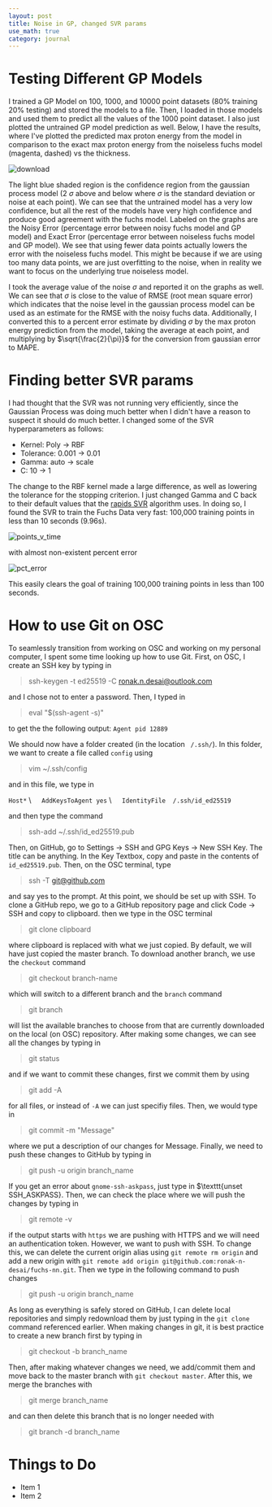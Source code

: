 ```yaml
---
layout: post
title: Noise in GP, changed SVR params
use_math: true
category: journal
---
```



# Testing Different GP Models

I trained a GP Model on 100, 1000, and 10000 point datasets (80% training 20% testing) and stored the models to a file. Then, I loaded in those models and used them to predict all the values of the 1000 point dataset. I also just plotted the untrained GP model prediction as well. Below, I have the results, where I've plotted the predicted max proton energy from the model in comparison to the exact max proton energy from the noiseless fuchs model (magenta, dashed) vs the thickness. 

![download](https://user-images.githubusercontent.com/98538788/235240618-06ea90c0-38d4-4956-856c-66f830fd7871.png)

The light blue shaded region is the confidence region from the gaussian process model (2 $\sigma$ above and below where $\sigma$ is the standard deviation or noise at each point). We can see that the untrained model has a very low confidence, but all the rest of the models have very high confidence and produce good agreement with the fuchs model. Labeled on the graphs are the Noisy Error (percentage error between noisy fuchs model and GP model) and Exact Error (percentage error between noiseless fuchs model and GP model). We see that using fewer data points actually lowers the error with the noiseless fuchs model. This might be because if we are using too many data points, we are just overfitting to the noise, when in reality we want to focus on the underlying true noiseless model. 

I took the average value of the noise $\sigma$ and reported it on the graphs as well. We can see that $\sigma$ is close to the value of RMSE (root mean square error) which indicates that the noise level in the gaussian process model can be used as an estimate for the RMSE with the noisy fuchs data. Additionally, I converted this to a percent error estimate by dividing $\sigma$ by the max proton energy prediction from the model, taking the average at each point, and multiplying by $\sqrt{\frac{2}{\pi}}$ for the conversion from gaussian error to MAPE.


# Finding better SVR params

I had thought that the SVR was not running very efficiently, since the Gaussian Process was doing much better when I didn't have a reason to suspect it should do much better. I changed some of the SVR hyperparameters as follows: 

- Kernel: Poly $\rightarrow$ RBF
- Tolerance: 0.001 $\rightarrow$ 0.01
- Gamma: auto $\rightarrow$ scale
- C: 10 $\rightarrow$ 1

The change to the RBF kernel made a large difference, as well as lowering the tolerance for the stopping criterion. I just changed Gamma and C back to their default values that the [rapids SVR](https://docs.rapids.ai/api/cuml/stable/api/#support-vector-machines) algorithm uses. In doing so, I found the SVR to train the Fuchs Data very fast: 100,000 training points in less than 10 seconds (9.96s). 

![points_v_time](https://user-images.githubusercontent.com/98538788/235244831-5dc98ff9-072f-4e34-a772-d3b32e3532f4.png)

with almost non-existent percent error

![pct_error](https://user-images.githubusercontent.com/98538788/235244955-ffb5ca43-e2a6-4ebd-947f-540a9156519d.png)

This easily clears the goal of training 100,000 training points in less than 100 seconds. 

# How to use Git on OSC

To seamlessly transition from working on OSC and working on my personal computer, I spent some time looking up how to use Git. First, on OSC, I create an SSH key by typing in 

> ssh-keygen -t ed25519 -C ronak.n.desai@outlook.com

and I chose not to enter a password. Then, I typed in 

> eval "$(ssh-agent -s)"

to get the the following output: $\texttt{Agent pid 12889}$


We should now have a folder created (in the location $\texttt{~/.ssh/}$). In this folder, we want to create a file called $\texttt{config}$ using 

> vim ~/.ssh/config

and in this file, we type in 

$\texttt{Host*}$ \\
  $\quad \texttt{AddKeysToAgent yes}$ \\
  $\quad \texttt{IdentityFile ~/.ssh/id\_ed25519}$
  
and then type the command

> ssh-add ~/.ssh/id_ed25519.pub

Then, on GitHub, go to Settings $\rightarrow$ SSH and GPG Keys $\rightarrow$ New SSH Key. The title can be anything. In the Key Textbox, copy and paste in the contents of $\texttt{id\_ed25519.pub}$. Then, on the OSC terminal, type

> ssh -T git@github.com

and say yes to the prompt. At this point, we should be set up with SSH. To clone a GitHub repo, we go to a GitHub repository page and click Code $\rightarrow$ SSH and copy to clipboard. then we type in the OSC terminal 

> git clone clipboard

where clipboard is replaced with what we just copied. By default, we will have just copied the master branch. To download another branch, we use the $\texttt{checkout}$ command

> git checkout branch-name

which will switch to a different branch and the $\texttt{branch}$ command

> git branch

will list the available branches to choose from that are currently downloaded on the local (on OSC) repository. After making some changes, we can see all the changes by typing in 

> git status

and if we want to commit these changes, first we commit them by using

> git add -A

for all files, or instead of $\texttt{-A}$ we can just specifiy files. Then, we would type in 

> git commit -m "Message"

where we put a description of our changes for Message. Finally, we need to push these changes to GitHub by typing in

> git push -u origin branch_name

If you get an error about $\texttt{gnome-ssh-askpass}$, just type in $\texttt{unset SSH_ASKPASS}. Then, we can check the place where we will push the changes by typing in 

> git remote -v

if the output starts with $\texttt{https}$ we are pushing with HTTPS and we will need an authentication token. However, we want to push with SSH. To change this, we can delete the current origin alias using $\texttt{git remote rm origin}$ and add a new origin with $\texttt{git remote add origin git@github.com:ronak-n-desai/fuchs-nn.git}$. Then we type in the following command to push changes

> git push -u origin branch_name

As long as everything is safely stored on GitHub, I can delete local repositories and simply redownload them by just typing in the $\texttt{git clone}$ command referenced earlier. When making changes in git, it is best practice to create a new branch first by typing in 

> git checkout -b branch_name

Then, after making whatever changes we need, we add/commit them and move back to the master branch with $\texttt{git checkout master}$. After this, we merge the branches with 

> git merge branch_name

and can then delete this branch that is no longer needed with 

> git branch -d branch_name


# Things to Do
- Item 1
- Item 2
